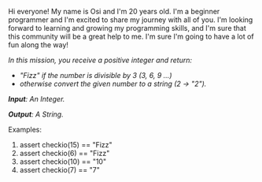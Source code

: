 Hi everyone! My name is Osi and I'm 20 years old. I'm a beginner programmer and I'm excited to share my journey with all of you. I'm looking forward to learning and growing my programming skills, and I'm sure that this community will be a great help to me. I'm sure I'm going to have a lot of fun along the way!

*In this mission, you receive a positive integer and return:*

- *"Fizz" if the number is divisible by 3 (3, 6, 9 ...)*
- *otherwise convert the given number to a string (2 -> "2").*


***Input**: An Integer.*

***Output**: A String.*

Examples:

1. assert checkio(15) == "Fizz"
2. assert checkio(6) == "Fizz"
3. assert checkio(10) == "10"
4. assert checkio(7) == "7"



